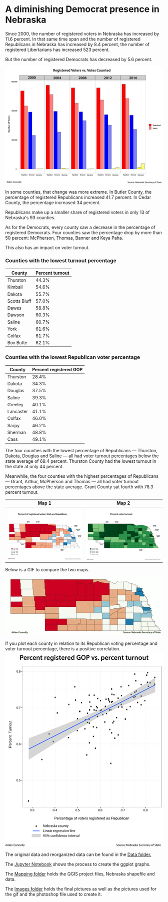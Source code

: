 # A diminishing Democrat presence in Nebraska

Since 2000, the number of registered voters in Nebraska has increased by 11.6 percent. In that same time span and the number of registered Republicans in Nebraska has increased by 8.4 percent, the number of registered Libertarians has increased 523 percent. 

But the number of registered Democrats has decreased by 5.6 percent.

![Turnout Graph](Images/TurnoutGraph.png)

In some counties, that change was more extreme. In Butler County, the percentage of registered Republicans increased 41.7 percent. In Cedar County, the percentage increased 34 percent.

Republicans make up a smaller share of registered voters in only 13 of Nebraska's 93 counties.

As for the Democrats, every county saw a decrease in the percentage of registered Democrats. Four counties saw the percentage drop by more than 50 percent: McPherson, Thomas, Banner and Keya Paha.

This also has an impact on voter turnout.

### Counties with the lowest turnout percentage

County       | Percent turnout
------------ | ---------------
Thurston     | 44.3%
Kimball      | 54.6%
Dakota       | 55.7%
Scotts Bluff | 57.0%
Dawes        | 58.8%
Dawson       | 60.3%
Saline       | 60.7%
York         | 61.6%
Colfax       | 61.7%
Box Butte    | 62.1%

### Counties with the lowest Republican voter percentage

County    | Percent registered GOP
--------- | ----------------------
Thurston  | 28.4%
Dakota    | 34.3%
Douglas   | 37.5%
Saline    | 39.3%
Greeley   | 40.1%
Lancaster | 41.1%
Colfax    | 46.0%
Sarpy     | 46.2%
Sherman   | 48.8%
Cass      | 49.1%


The four counties with the lowest percentage of Republicans — Thurston, Dakota, Douglas and Saline — all had voter turnout percentages below the state average of 69.4 percent. Thurston County had the lowest turnout in the state at only 44 percent.

Meanwhile, the four counties with the highest percentages of Republicans — Grant, Arthur, McPherson and Thomas — all had voter turnout percentages above the state average. Grant County sat fourth with 78.3 percent turnout.

Map 1 | Map 2 
------------- | -------------
![GOP Map](Images/GOPMap.png) | ![Turnout Map](Images/TurnoutMap.png)

Below is a GIF to compare the two maps. 

![Map Gif](Images/Data.gif)

 

If you plot each county in relation to its Republican voting percentage and voter turnout percentage, there is a positive correlation. 
![Scatter](Images/Scatter.png)

The original data and reorganized data can be found in the [Data folder.](Data/)

The [Jupyter Notebook](VoterTurnout.ipynb) shows the process to create the ggplot graphs.

The [Mapping folder](Mapping/) holds the QGIS project files, Nebraska shapefile and data.

The [Images folder](Images/) holds the final pictures as well as the pictures used for the gif and the photoshop file used to create it.


